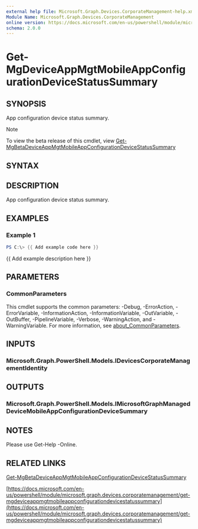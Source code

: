 ```yaml
---
external help file: Microsoft.Graph.Devices.CorporateManagement-help.xml
Module Name: Microsoft.Graph.Devices.CorporateManagement
online version: https://docs.microsoft.com/en-us/powershell/module/microsoft.graph.devices.corporatemanagement/get-mgdeviceappmgtmobileappconfigurationdevicestatussummary
schema: 2.0.0
---
```


# Get-MgDeviceAppMgtMobileAppConfigurationDeviceStatusSummary

## SYNOPSIS
App configuration device status summary.

> [!NOTE]
> To view the beta release of this cmdlet, view [Get-MgBetaDeviceAppMgtMobileAppConfigurationDeviceStatusSummary](/powershell/module/Microsoft.Graph.Beta.Applications/Get-MgBetaDeviceAppMgtMobileAppConfigurationDeviceStatusSummary?view=graph-powershell-beta)

## SYNTAX

## DESCRIPTION
App configuration device status summary.

## EXAMPLES

### Example 1
```powershell
PS C:\> {{ Add example code here }}
```

{{ Add example description here }}

## PARAMETERS

### CommonParameters
This cmdlet supports the common parameters: -Debug, -ErrorAction, -ErrorVariable, -InformationAction, -InformationVariable, -OutVariable, -OutBuffer, -PipelineVariable, -Verbose, -WarningAction, and -WarningVariable. For more information, see [about_CommonParameters](http://go.microsoft.com/fwlink/?LinkID=113216).

## INPUTS

### Microsoft.Graph.PowerShell.Models.IDevicesCorporateManagementIdentity
## OUTPUTS

### Microsoft.Graph.PowerShell.Models.IMicrosoftGraphManagedDeviceMobileAppConfigurationDeviceSummary
## NOTES
Please use Get-Help -Online.

## RELATED LINKS
[Get-MgBetaDeviceAppMgtMobileAppConfigurationDeviceStatusSummary](/powershell/module/Microsoft.Graph.Beta.Applications/Get-MgBetaDeviceAppMgtMobileAppConfigurationDeviceStatusSummary?view=graph-powershell-beta)

[https://docs.microsoft.com/en-us/powershell/module/microsoft.graph.devices.corporatemanagement/get-mgdeviceappmgtmobileappconfigurationdevicestatussummary](https://docs.microsoft.com/en-us/powershell/module/microsoft.graph.devices.corporatemanagement/get-mgdeviceappmgtmobileappconfigurationdevicestatussummary)


